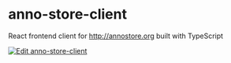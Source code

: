 # anno-store-client

React frontend client for http://annostore.org built with TypeScript

[![Edit anno-store-client](https://codesandbox.io/static/img/play-codesandbox.svg)](https://codesandbox.io/s/github/edsilv/anno-store-client/tree/master/?fontsize=14)